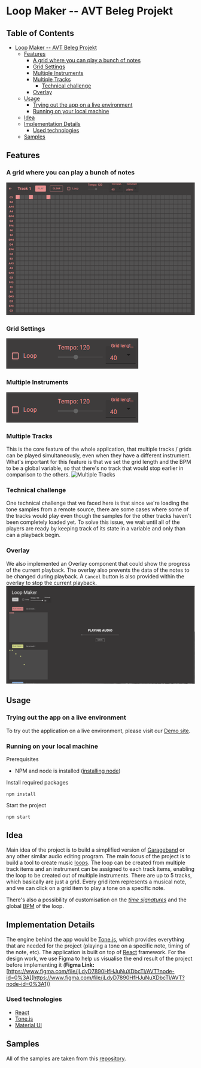 # Loop Maker -- AVT Beleg Projekt

## Table of Contents

- [Loop Maker -- AVT Beleg Projekt](#loop-maker----avt-beleg-projekt)
  - [Features](#features)
    - [A grid where you can play a bunch of notes](#a-grid-where-you-can-play-a-bunch-of-notes)
    - [Grid Settings](#grid-settings)
    - [Multiple Instruments](#multiple-instruments)
    - [Multiple Tracks](#multiple-tracks)
      - [Technical challenge](#technical-challenge)
    - [Overlay](#overlay)
  - [Usage](#usage)
    - [Trying out the app on a live environment](#trying-out-the-app-on-a-live-environment)
    - [Running on your local machine](#running-on-your-local-machine)
  - [Idea](#idea)
  - [Implementation Details](#implementation-details)
    - [Used technologies](#used-technologies)
  - [Samples](#samples)

## Features

### A grid where you can play a bunch of notes

![Grid Item](https://raw.githubusercontent.com/LouisAndrew/loop-maker/main/docs/images/GridItem_filled.png)

<!-- TODO: Add description here -->

### Grid Settings

![Grid Settings](https://raw.githubusercontent.com/LouisAndrew/loop-maker/main/docs/images/GridSettings.png)

<!-- TODO: Add description (Looping, BPM, Grid Length) -->

### Multiple Instruments

![Instruments](https://raw.githubusercontent.com/LouisAndrew/loop-maker/main/docs/images/GridSettings.png)

<!-- TODO: Add description about multiple instruments -->

### Multiple Tracks

This is the core feature of the whole application, that multiple tracks / grids can be played simultaneously, even when they have a different instrument. What's important for this feature is that we set the grid length and the BPM to be a global variable, so that there's no track that would stop earlier in comparison to the others.
![Multiple Tracks](https://raw.githubusercontent.com/LouisAndrew/loop-maker/main/docs/images/MultiTracks.png)

### Technical challenge

One technical challenge that we faced here is that since we're loading the tone samples from a remote source, there are some cases where some of the tracks would play even though the samples for the other tracks haven't been completely loaded yet. To solve this issue, we wait until all of the players are ready by keeping track of its state in a variable and only than can a playback begin.

### Overlay

We also implemented an Overlay component that could show the progress of the current playback. The overlay also prevents the data of the notes to be changed during playback. A `Cancel` button is also provided within the overlay to stop the current playback.
![Overlay](https://raw.githubusercontent.com/LouisAndrew/loop-maker/main/docs/images/Overlay.png)

## Usage

### Trying out the app on a live environment

To try out the application on a live environment, please visit our [Demo site](https://louisandrew.github.io/loop-maker/).

### Running on your local machine

Prerequisites

- NPM and node is installed ([installing node](https://nodejs.dev/learn/how-to-install-nodejs))

Install required packages

```
npm install
```

Start the project

```
npm start
```

## Idea

Main idea of the project is to build a simplified version of [Garageband](https://www.apple.com/mac/garageband/) or any other similar audio editing program. The main focus of the project is to build a tool to create music [loops](<https://en.wikipedia.org/wiki/Loop_(music)#:~:text=In%20electroacoustic%20pop%2C%20rock%2C%20and,repeated%20to%20create%20ostinato%20patterns.&text=The%20feature%20to%20loop%20a,vendors%20as%20A%E2%80%93B%20repeat.>). The loop can be created from multiple track items and an instrument can be assigned to each track items, enabling the loop to be created out of multiple instruments. There are up to 5 tracks, which basically are just a grid. Every grid item represents a musical note, and we can click on a grid item to play a tone on a specific note.

There's also a possibility of customisation on the _[time signatures](https://www.skoove.com/blog/time-signatures-explained/)_ and the global [BPM](https://de.wikipedia.org/wiki/Beats_per_minute) of the loop.

## Implementation Details

The engine behind the app would be [Tone.js](https://tonejs.github.io/), which provides everything that are needed for the project (playing a tone on a specific note, timing of the note, etc). The application is built on top of [React](https://reactjs.org/) framework. For the design work, we use Figma to help us visualise the end result of the project before implementing it (**Figma Link:** [https://www.figma.com/file/jLdyD7890HfHJuNuXDbcTl/AVT?node-id=0%3A](https://www.figma.com/file/jLdyD7890HfHJuNuXDbcTl/AVT?node-id=0%3A1))

### Used technologies

- [React](https://reactjs.org/)
- [Tone.js](https://tonejs.github.io/)
- [Material UI](https://mui.com/)

## Samples

All of the samples are taken from this [repository](https://github.com/nbrosowsky/tonejs-instruments).

